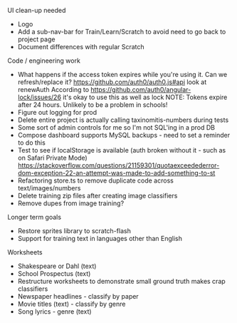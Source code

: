UI clean-up needed
* Logo
* Add a sub-nav-bar for Train/Learn/Scratch to avoid need to go back to project page
* Document differences with regular Scratch

Code / engineering work
* What happens if the access token expires while you're using it. Can we refresh/replace it?
   https://github.com/auth0/auth0.js#api look at renewAuth
   According to https://github.com/auth0/angular-lock/issues/26 it's okay to use this as well as lock
   NOTE: Tokens expire after 24 hours. Unlikely to be a problem in schools!
* Figure out logging for prod
* Delete entire project is actually calling taxinomitis-numbers during tests
* Some sort of admin controls for me so I'm not SQL'ing in a prod DB
* Compose dashboard supports MySQL backups - need to set a reminder to do this
* Test to see if localStorage is available (auth broken without it - such as on Safari Private Mode)
   https://stackoverflow.com/questions/21159301/quotaexceedederror-dom-exception-22-an-attempt-was-made-to-add-something-to-st
* Refactoring store.ts to remove duplicate code across text/images/numbers
* Delete training zip files after creating image classifiers
* Remove dupes from image training?

Longer term goals
* Restore sprites library to scratch-flash
* Support for training text in languages other than English

Worksheets
* Shakespeare or Dahl (text)
* School Prospectus (text)
* Restructure worksheets to demonstrate small ground truth makes crap classifiers
* Newspaper headlines - classify by paper
* Movie titles (text) - classify by genre
* Song lyrics - genre (text)
